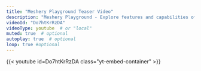 ```yaml
---
title: "Meshery Playground Teaser Video"
description: "Meshery Playground - Explore features and capabilities of Meshery."
videoId: "Do7htKrRzDA"
videoType: youtube  # or "local"
muted: true  # optional
autoplay: true  # optional
loop: true #optional
---
```

{{< youtube id=Do7htKrRzDA class="yt-embed-container" >}}